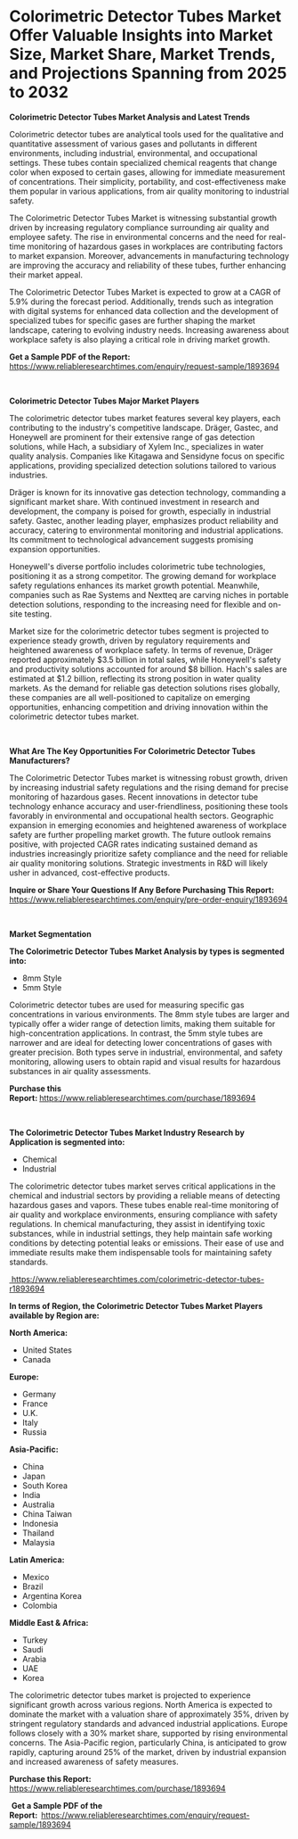 <p><h1>Colorimetric Detector Tubes Market Offer Valuable Insights into Market Size, Market Share, Market Trends, and Projections Spanning from 2025 to 2032</h1></p><p><strong>Colorimetric Detector Tubes Market Analysis and Latest Trends</strong></p>
<p><p>Colorimetric detector tubes are analytical tools used for the qualitative and quantitative assessment of various gases and pollutants in different environments, including industrial, environmental, and occupational settings. These tubes contain specialized chemical reagents that change color when exposed to certain gases, allowing for immediate measurement of concentrations. Their simplicity, portability, and cost-effectiveness make them popular in various applications, from air quality monitoring to industrial safety. </p><p>The Colorimetric Detector Tubes Market is witnessing substantial growth driven by increasing regulatory compliance surrounding air quality and employee safety. The rise in environmental concerns and the need for real-time monitoring of hazardous gases in workplaces are contributing factors to market expansion. Moreover, advancements in manufacturing technology are improving the accuracy and reliability of these tubes, further enhancing their market appeal. </p><p>The Colorimetric Detector Tubes Market is expected to grow at a CAGR of 5.9% during the forecast period. Additionally, trends such as integration with digital systems for enhanced data collection and the development of specialized tubes for specific gases are further shaping the market landscape, catering to evolving industry needs. Increasing awareness about workplace safety is also playing a critical role in driving market growth.</p></p>
<p><strong>Get a Sample PDF of the Report:&nbsp;</strong> <a href="https://www.reliableresearchtimes.com/enquiry/request-sample/1893694?utm_campaign=2891&utm_medium=2&utm_source=Github&utm_content=ia&utm_term=13042025&utm_id=colorimetric-detector-tubes">https://www.reliableresearchtimes.com/enquiry/request-sample/1893694</a></p>
<p>&nbsp;</p>
<p><strong>Colorimetric Detector Tubes Major Market Players</strong></p>
<p><p>The colorimetric detector tubes market features several key players, each contributing to the industry's competitive landscape. Dräger, Gastec, and Honeywell are prominent for their extensive range of gas detection solutions, while Hach, a subsidiary of Xylem Inc., specializes in water quality analysis. Companies like Kitagawa and Sensidyne focus on specific applications, providing specialized detection solutions tailored to various industries.</p><p>Dräger is known for its innovative gas detection technology, commanding a significant market share. With continued investment in research and development, the company is poised for growth, especially in industrial safety. Gastec, another leading player, emphasizes product reliability and accuracy, catering to environmental monitoring and industrial applications. Its commitment to technological advancement suggests promising expansion opportunities.</p><p>Honeywell's diverse portfolio includes colorimetric tube technologies, positioning it as a strong competitor. The growing demand for workplace safety regulations enhances its market growth potential. Meanwhile, companies such as Rae Systems and Nextteq are carving niches in portable detection solutions, responding to the increasing need for flexible and on-site testing.</p><p>Market size for the colorimetric detector tubes segment is projected to experience steady growth, driven by regulatory requirements and heightened awareness of workplace safety. In terms of revenue, Dräger reported approximately $3.5 billion in total sales, while Honeywell's safety and productivity solutions accounted for around $8 billion. Hach's sales are estimated at $1.2 billion, reflecting its strong position in water quality markets. As the demand for reliable gas detection solutions rises globally, these companies are all well-positioned to capitalize on emerging opportunities, enhancing competition and driving innovation within the colorimetric detector tubes market.</p></p>
<p>&nbsp;</p>
<p><strong>What Are The Key Opportunities For Colorimetric Detector Tubes Manufacturers?</strong></p>
<p><p>The Colorimetric Detector Tubes market is witnessing robust growth, driven by increasing industrial safety regulations and the rising demand for precise monitoring of hazardous gases. Recent innovations in detector tube technology enhance accuracy and user-friendliness, positioning these tools favorably in environmental and occupational health sectors. Geographic expansion in emerging economies and heightened awareness of workplace safety are further propelling market growth. The future outlook remains positive, with projected CAGR rates indicating sustained demand as industries increasingly prioritize safety compliance and the need for reliable air quality monitoring solutions. Strategic investments in R&D will likely usher in advanced, cost-effective products.</p></p>
<p><strong>Inquire or Share Your Questions If Any Before Purchasing This Report:</strong> <a href="https://www.reliableresearchtimes.com/enquiry/pre-order-enquiry/1893694?utm_campaign=2891&utm_medium=2&utm_source=Github&utm_content=ia&utm_term=13042025&utm_id=colorimetric-detector-tubes">https://www.reliableresearchtimes.com/enquiry/pre-order-enquiry/1893694</a></p>
<p>&nbsp;</p>
<p><strong>Market Segmentation</strong></p>
<p><strong>The Colorimetric Detector Tubes Market Analysis by types is segmented into:</strong></p>
<p><ul><li>8mm Style</li><li>5mm Style</li></ul></p>
<p><p>Colorimetric detector tubes are used for measuring specific gas concentrations in various environments. The 8mm style tubes are larger and typically offer a wider range of detection limits, making them suitable for high-concentration applications. In contrast, the 5mm style tubes are narrower and are ideal for detecting lower concentrations of gases with greater precision. Both types serve in industrial, environmental, and safety monitoring, allowing users to obtain rapid and visual results for hazardous substances in air quality assessments.</p></p>
<p><strong>Purchase this Report:&nbsp;</strong><a href="https://www.reliableresearchtimes.com/purchase/1893694?utm_campaign=2891&utm_medium=2&utm_source=Github&utm_content=ia&utm_term=13042025&utm_id=colorimetric-detector-tubes">https://www.reliableresearchtimes.com/purchase/1893694</a></p>
<p>&nbsp;</p>
<p><strong>The Colorimetric Detector Tubes Market Industry Research by Application is segmented into:</strong></p>
<p><ul><li>Chemical</li><li>Industrial</li></ul></p>
<p><p>The colorimetric detector tubes market serves critical applications in the chemical and industrial sectors by providing a reliable means of detecting hazardous gases and vapors. These tubes enable real-time monitoring of air quality and workplace environments, ensuring compliance with safety regulations. In chemical manufacturing, they assist in identifying toxic substances, while in industrial settings, they help maintain safe working conditions by detecting potential leaks or emissions. Their ease of use and immediate results make them indispensable tools for maintaining safety standards.</p></p>
<p><a href="https://www.reliableresearchtimes.com/colorimetric-detector-tubes-r1893694?utm_campaign=2891&utm_medium=2&utm_source=Github&utm_content=ia&utm_term=13042025&utm_id=colorimetric-detector-tubes">&nbsp;https://www.reliableresearchtimes.com/colorimetric-detector-tubes-r1893694</a></p>
<p><strong>In terms of Region, the Colorimetric Detector Tubes Market Players available by Region are:</strong></p>
<p>
    <p> <strong> North America: </strong>
        <ul>
            <li>United States</li>
            <li>Canada</li>
        </ul>
        </p> 
    <p> <strong> Europe: </strong>
        <ul>
            <li>Germany</li>
            <li>France</li>
            <li>U.K.</li>
            <li>Italy</li>
            <li>Russia</li>
        </ul>
        </p> 
    <p> <strong> Asia-Pacific: </strong>
        <ul>
            <li>China</li>
            <li>Japan</li>
            <li>South Korea</li>
            <li>India</li>
            <li>Australia</li>
            <li>China Taiwan</li>
            <li>Indonesia</li>
            <li>Thailand</li>
            <li>Malaysia</li>
        </ul>
        </p> 
    <p> <strong> Latin America: </strong>
        <ul>
            <li>Mexico</li>
            <li>Brazil</li>
            <li>Argentina Korea</li>
            <li>Colombia</li>
        </ul>
        </p> 
    <p> <strong> Middle East & Africa: </strong>
        <ul>
            <li>Turkey</li>
            <li>Saudi</li>
            <li>Arabia</li>
            <li>UAE</li>
            <li>Korea</li>
        </ul>
    </p>
    </p>
<p><p>The colorimetric detector tubes market is projected to experience significant growth across various regions. North America is expected to dominate the market with a valuation share of approximately 35%, driven by stringent regulatory standards and advanced industrial applications. Europe follows closely with a 30% market share, supported by rising environmental concerns. The Asia-Pacific region, particularly China, is anticipated to grow rapidly, capturing around 25% of the market, driven by industrial expansion and increased awareness of safety measures.</p></p>
<p><strong>Purchase this Report: </strong><a href="https://www.reliableresearchtimes.com/purchase/1893694?utm_campaign=2891&utm_medium=2&utm_source=Github&utm_content=ia&utm_term=13042025&utm_id=colorimetric-detector-tubes">https://www.reliableresearchtimes.com/purchase/1893694</a></p>
<p>&nbsp;<strong>Get a Sample PDF of the Report:&nbsp;&nbsp;</strong><a href="https://www.reliableresearchtimes.com/enquiry/request-sample/1893694?utm_campaign=2891&utm_medium=2&utm_source=Github&utm_content=ia&utm_term=13042025&utm_id=colorimetric-detector-tubes">https://www.reliableresearchtimes.com/enquiry/request-sample/1893694</a></p>
<p><strong></strong></p>
<p><p></p><p></p><p></p></p>